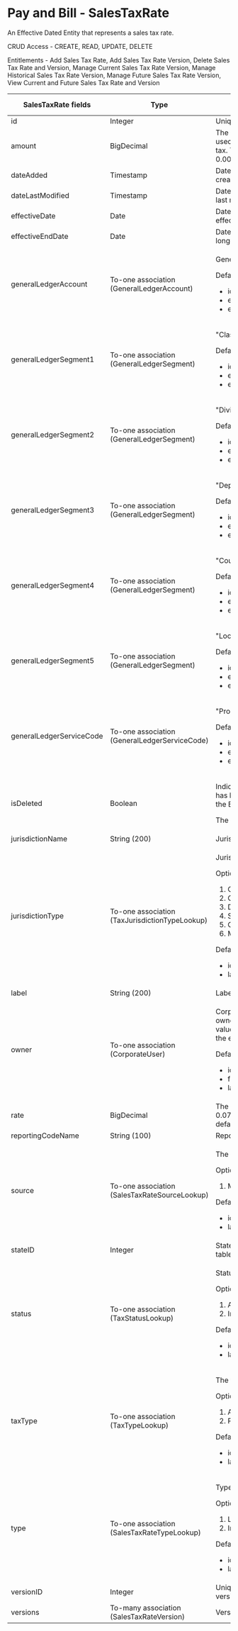# Pay and Bill - SalesTaxRate

An Effective Dated Entity that represents a sales tax rate.

CRUD Access - CREATE, READ, UPDATE, DELETE

Entitlements - Add Sales Tax Rate, Add Sales Tax Rate Version, Delete Sales Tax Rate and Version, Manage Current Sales Tax Rate Version, Manage Historical Sales Tax Rate Version, Manage Future Sales Tax Rate Version, View Current and Future Sales Tax Rate and Version

<table>
    <colgroup>
        <col width="20%" />
        <col width="20%" />
        <col width="20%" />
        <col width="20%" />
        <col width="20%" />
    </colgroup>
    <thead>
        <tr class="header">
            <th>SalesTaxRate fields</th>
            <th>Type</th>
            <th>Description</th>
            <th>Not null</th>
            <th>Read-only</th>
        </tr>
    </thead>
    <tbody>
        <tr class="even">
            <td>id</td>
            <td>Integer</td>
            <td>Unique identifier for this entity.</td>
            <td>X</td>
            <td>X</td>
        </tr>
        <tr class="odd">
            <td>amount</td>
            <td>BigDecimal</td>
            <td>The amount for this entity - used for a fixed/amount type tax. The default value is 0.000000.</td>
            <td>X</td>
            <td></td>
        </tr>
        <tr class="even">
            <td>dateAdded</td>
            <td>Timestamp</td>
            <td>Date on which the entity was created.</td>
            <td>X</td>
            <td>X</td>
        </tr>
        <tr class="odd">
            <td>dateLastModified</td>
            <td>Timestamp</td>
            <td>Date on which the entity was last modified.</td>
            <td>X</td>
            <td>X</td>
        </tr>
        <tr class="even">
            <td>effectiveDate</td>
            <td>Date</td>
            <td>Date on which the rate will take effect.</td>
            <td>X</td>
            <td></td>
        </tr>
        <tr class="odd">
            <td>effectiveEndDate</td>
            <td>Date</td>
            <td>Date on which the rate will no longer in effect.</td>
            <td></td>
            <td>X</td>
        </tr>
        <tr class="even">
            <td>generalLedgerAccount</td>
            <td>To-one association (GeneralLedgerAccount)</td>
            <td>
                <p>GeneralLedgerAccount.</p>
                <p>Default fields:</p>
                <ul>
                    <li>id</li>
                    <li>externalAccountNumber</li>
                    <li>externalAccountName</li>
                </ul>
            </td>
            <td></td>
            <td></td>
        </tr>
        <tr class="odd">
            <td>generalLedgerSegment1</td>
            <td>To-one association (GeneralLedgerSegment)</td>
            <td>
                <p>"Class"</p>
                <p>Default fields:</p>
                <ul>
                    <li>id</li>
                    <li>externalSegmentNumber</li>
                    <li>externalSegmentName</li>
                </ul>
            </td>
            <td></td>
            <td></td>
        </tr>
        <tr class="even">
            <td>generalLedgerSegment2</td>
            <td>To-one association (GeneralLedgerSegment)</td>
            <td>
                <p>"Division"</p>
                <p>Default fields:</p>
                <ul>
                    <li>id</li>
                    <li>externalSegmentNumber</li>
                    <li>externalSegmentName</li>
                </ul>
            </td>
            <td></td>
            <td></td>
        </tr>
        <tr class="odd">
            <td>generalLedgerSegment3</td>
            <td>To-one association (GeneralLedgerSegment)</td>
            <td>
                <p>"Department"</p>
                <p>Default fields:</p>
                <ul>
                    <li>id</li>
                    <li>externalSegmentNumber</li>
                    <li>externalSegmentName</li>
                </ul>
            </td>
            <td></td>
            <td></td>
        </tr>
        <tr class="even">
            <td>generalLedgerSegment4</td>
            <td>To-one association (GeneralLedgerSegment)</td>
            <td>
                <p>"Country"</p>
                <p>Default fields:</p>
                <ul>
                    <li>id</li>
                    <li>externalSegmentNumber</li>
                    <li>externalSegmentName</li>
                </ul>
            </td>
            <td></td>
            <td></td>
        </tr>
        <tr class="odd">
            <td>generalLedgerSegment5</td>
            <td>To-one association (GeneralLedgerSegment)</td>
            <td>
                <p>"Location"</p>
                <p>Default fields:</p>
                <ul>
                    <li>id</li>
                    <li>externalSegmentNumber</li>
                    <li>externalSegmentName</li>
                </ul>
            </td>
            <td></td>
            <td></td>
        </tr>
        <tr class="even">
            <td>generalLedgerServiceCode</td>
            <td>To-one association (GeneralLedgerServiceCode)</td>
            <td>
                <p>"Product/Service Code"</p>
                <p>Default fields:</p>
                <ul>
                    <li>id</li>
                    <li>externalServiceCodeNumber</li>
                    <li>externalServiceCodeName</li>
                </ul>
            </td>
            <td></td>
            <td></td>
        </tr>
        <tr class="odd">
            <td>isDeleted</td>
            <td>Boolean</td>
            <td>          	
                <p>Indicates whether this record has been marked as deleted in the Bullhorn system.</p>
                <p>The default value is false.</p>
            </td>
            <td>X</td>
            <td></td>
        </tr>
        <tr class="even">
            <td>jurisdictionName</td>
            <td>String (200)</td>
            <td>Jurisdiction name.</td>
            <td>X</td>
            <td></td>
        </tr>
        <tr class="odd">
            <td>jurisdictionType</td>
            <td>To-one association (TaxJurisdictionTypeLookup)</td>
            <td>
                <p>Jurisdiction type.</p>
                <p>Options are:</p>
                    <ol>
                        <li>City</li>
                        <li>County</li>
                        <li>District</li>
                        <li>State</li>
                        <li>Other</li>
                        <li>MTA</li>
                    </ol>
                <p>Default fields:</p>
                <ul>
                    <li>id</li>
                    <li>label</li>
                </ul>
            </td>
            <td>X</td>
            <td></td>
        </tr>
        <tr class="even">
            <td>label</td>
            <td>String (200)</td>
            <td>Label.</td>
            <td></td>
            <td></td>
        </tr>
        <tr class="odd">
            <td>owner</td>
            <td>To-one association (CorporateUser)</td>
            <td>
                <p>Corporate User who is the owner of this entity. The default value is the user who created the entity.</p>
                <p>Default fields:</p>
                <ul>
                    <li>id</li>
                    <li>firstName</li>
                    <li>lastName</li>
                </ul>
            </td>
            <td></td>
            <td></td>
        </tr>
        <tr class="even">
            <td>rate</td>
            <td>BigDecimal</td>
            <td>The rate for this entity (i.e. 0.075 to indicate 7.5%). The default value is 0.000000.</td>
            <td>X</td>
            <td></td>
        </tr>
        <tr class="odd">
            <td>reportingCodeName</td>
            <td>String (100)</td>
            <td>Reporting code name.</td>
            <td></td>
            <td></td>
        </tr>
        <tr class="even">
            <td>source</td>
            <td>To-one association (SalesTaxRateSourceLookup)</td>
            <td>
                <p>The source of this entity.</p>
                <p>Options:</p>
                <ol>
                    <li>Manual (default)</li>
                </ol>
                <p>Default fields:</p>
                <ul>
                    <li>id</li>
                    <li>label</li>
                </ul>
            </td>
            <td>X</td>
            <td></td>
        </tr>
        <tr class="odd">
            <td>stateID</td>
            <td>Integer</td>
            <td>State ID from internal database table.</td>
            <td></td>
            <td></td>
        </tr>
        <tr class="even">
            <td>status</td>
            <td>To-one association (TaxStatusLookup)</td>
            <td>
                <p>Status of this entity.</p>
                <p>Options are:</p>
                <ol>
                    <li>Active</li>
                    <li>Inactive</li>
                </ol>
                <p>Default fields:</p>
                <ul>
                    <li>id</li>
                    <li>label</li>
                </ul>
            </td>
            <td>X</td>
            <td></td>
        </tr>
        <tr class="odd">
            <td>taxType</td>
            <td>To-one association (TaxTypeLookup)</td>
            <td>
                <p>The tax type of this entity.</p>
                <p>Options are:</p>
                <ol>
                    <li>Amount</li>
                    <li>Percent</li>
                </ol>
                <p>Default fields:</p>
                <ul>
                    <li>id</li>
                    <li>label</li>
                </ul>
            </td>
            <td>X</td>
            <td></td>
        </tr>
        <tr class="even">
            <td>type</td>
            <td>To-one association (SalesTaxRateTypeLookup)</td>
            <td>
                </p>Type of SalesTaxRate.</p>
                <p>Options are:</p>
                <ol>
                    <li>Location Based Tax</li>
                    <li>Invoice Tax</li>
                </ol>
                <p>Default fields:</p>
                <ul>
                    <li>id</li>
                    <li>label</li>
                </ul>
            </td>
            <td>X</td>
            <td></td>
        </tr>
        <tr class="odd">
            <td>versionID</td>
            <td>Integer</td>
            <td>Unique Identifier for the current version.</td>
            <td>X</td>
            <td>X</td>
        </tr>
        <tr class="even">
            <td>versions</td>
            <td>To-many association (SalesTaxRateVersion)</td>
            <td>Versions of this entity.</td>
            <td></td>
            <td>X</td>
        </tr>
    </tbody>
</table>
